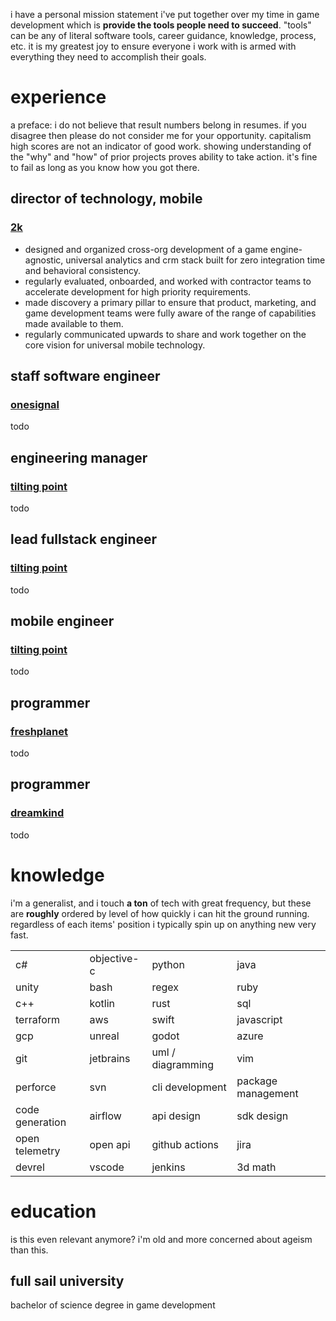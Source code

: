 i have a personal mission statement i've put together over my time in game development which is **provide the tools
people need to succeed**. "tools" can be any of literal software tools, career guidance, knowledge, process, etc. it is
my greatest joy to ensure everyone i work with is armed with everything they need to accomplish their goals.

# experience

a preface: i do not believe that result numbers belong in resumes. if you disagree then please do not consider me for
your opportunity. capitalism high scores are not an indicator of good work. showing understanding of the "why" and "how"
of prior projects proves ability to take action. it's fine to fail as long as you know how you got there.

## director of technology, mobile

### [2k]

- designed and organized cross-org development of a game engine-agnostic, universal
  analytics and crm stack built for zero integration time and behavioral consistency.
- regularly evaluated, onboarded, and worked with contractor teams to accelerate
  development for high priority requirements.
- made discovery a primary pillar to ensure that product, marketing, and game development
  teams were fully aware of the range of capabilities made available to them.
- regularly communicated upwards to share and work together on the core vision for
  universal mobile technology.

## staff software engineer

### [onesignal]

todo

## engineering manager

### [tilting point]

todo

## lead fullstack engineer

### [tilting point]

todo

## mobile engineer

### [tilting point]

todo

## programmer

### [freshplanet]

todo

## programmer

### [dreamkind]

todo

# knowledge

i'm a generalist, and i touch **a ton** of tech with great frequency, but these are **roughly** ordered by level of how
quickly i can hit the ground running. regardless of each items' position i typically spin up on anything new very fast.

|                 |             |                   |                    |
|:----------------|:------------|:------------------|--------------------|
| c#              | objective-c | python            | java               |
| unity           | bash        | regex             | ruby               |
| c++             | kotlin      | rust              | sql                |
| terraform       | aws         | swift             | javascript         |
| gcp             | unreal      | godot             | azure              |
| git             | jetbrains   | uml / diagramming | vim                |
| perforce        | svn         | cli development   | package management |
| code generation | airflow     | api design        | sdk design         |
| open telemetry  | open api    | github actions    | jira               |
| devrel          | vscode      | jenkins           | 3d math            |

# education

is this even relevant anymore? i'm old and more concerned about ageism than this.

## full sail university

bachelor of science degree in game development


[2k]: https://www.2k.com/

[onesignal]: https://onesignal.com/

[tilting point]: https://www.tiltingpoint.com/

[freshplanet]: https://www.freshplanet.com/

[dreamkind]: https://www.linkedin.com/company/dreamkind/about/